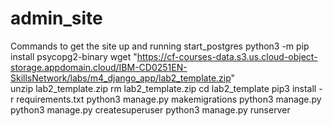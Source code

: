# admin_site

Commands to get the site up and running
start_postgres
python3 -m pip install psycopg2-binary
wget "https://cf-courses-data.s3.us.cloud-object-storage.appdomain.cloud/IBM-CD0251EN-SkillsNetwork/labs/m4_django_app/lab2_template.zip"  
unzip lab2_template.zip
rm lab2_template.zip
cd lab2_template
pip3 install -r requirements.txt
python3 manage.py makemigrations
python3 manage.py 
python3 manage.py createsuperuser
python3 manage.py runserver
